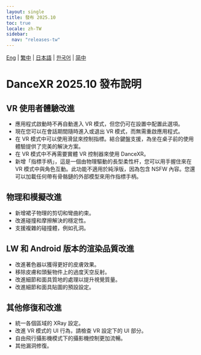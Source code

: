 ```yaml
---
layout: single
title: 發布 2025.10
toc: true
locale: zh-TW
sidebar:
  nav: "releases-tw"
---
```

[Eng](/dancexr/releases/2025.10) | [繁中](/tw/dancexr/releases/2025.10) | [日本語](/jp/dancexr/releases/2025.10) | [한국어](/kr/dancexr/releases/2025.10) | [简中](/zh/dancexr/releases/2025.10)

# DanceXR 2025.10 發布說明

## VR 使用者體驗改進
* 應用程式啟動時不再自動進入 VR 模式，但您仍可在設置中配置此選項。
* 現在您可以在會話期間隨時進入或退出 VR 模式，而無需重啟應用程式。
* 在 VR 模式中可以使用滑鼠來控制指標。結合鍵盤支援，為坐在桌子前的使用體驗提供了完美的解決方案。
* 在 VR 模式中不再需要實體 VR 控制器來使用 DanceXR。
* 新增「指標手柄」，這是一個由物理驅動的長型柔性杆，您可以用手握住來在 VR 模式中與角色互動。此功能不適用於純淨版，因為包含 NSFW 內容。您還可以加載任何帶有骨骼鏈的外部模型來用作指標手柄。

## 物理和模擬改進
* 新增裙子物理的剪切和彎曲約束。
* 改進碰撞和摩擦解決的穩定性。
* 支援複雜的碰撞體，例如孔洞。

## LW 和 Android 版本的渲染品質改進
* 改進著色器以獲得更好的皮膚效果。
* 移除皮膚和頭髮物件上的過度天空反射。
* 改進細節和面具質地的處理以提升視覺質量。
* 改進細節和面具貼圖的預設設定。

## 其他修復和改進
* 統一各個區域的 XRay 設定。
* 改進 VR 模式的 UI 行為，請檢查 VR 設定下的 UI 部分。
* 自由飛行攝影機模式下的攝影機控制更加流暢。
* 其他漏洞修復。